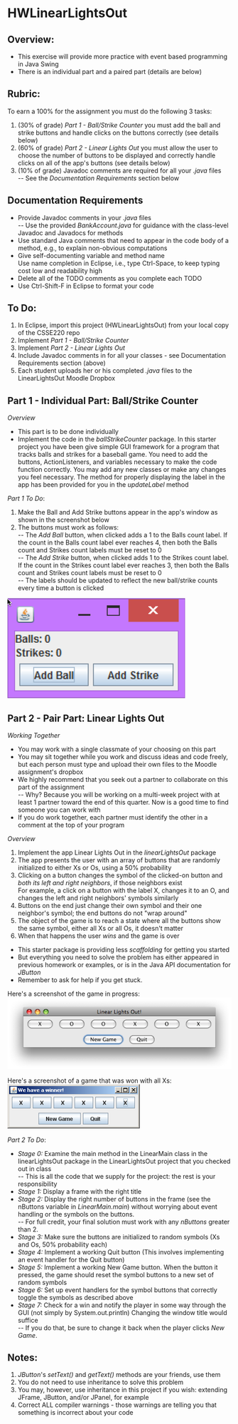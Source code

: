 # HWLinearLightsOut

## Overview:
- This exercise will provide more practice with event based programming in Java Swing
- There is an individual part and a paired part (details are below)

## Rubric:
To earn a 100% for the assignment you must do the following 3 tasks:

1. (30% of grade) *Part 1 - Ball/Strike Counter* you must add the ball and strike buttons and handle clicks on the buttons correctly (see details below)
2. (60% of grade) *Part 2 - Linear Lights Out* you must allow the user to choose the number of buttons to be displayed and correctly handle clicks on all of the app's buttons (see details below)
3. (10% of grade) Javadoc comments are required for all your *.java* files
<br> -- See the *Documentation Requirements* section below


## Documentation Requirements

- Provide Javadoc comments in your *.java* files
<br> -- Use the provided *BankAccount.java* for guidance with the class-level Javadoc and Javadocs for methods
- Use standard Java comments that need to appear in the code body of a method, e.g., to explain non-obvious computations
- Give self-documenting variable and method name
<br>Use name completion in Eclipse, i.e., type Ctrl-Space, to keep typing cost low and readability high
- Delete all of the TODO comments as you complete each TODO
- Use Ctrl-Shift-F in Eclipse to format your code

## To Do:

1. In Eclipse, import this project (HWLinearLightsOut) from your local copy of the CSSE220 repo
2. Implement *Part 1 - Ball/Strike Counter*
3. Implement *Part 2 - Linear Lights Out*
3. Include Javadoc comments in for all your classes - see Documentation Requirements section (above)
4. Each student uploads her or his completed *.java* files to the LinearLightsOut Moodle Dropbox

## Part 1 - Individual Part: Ball/Strike Counter

*Overview*

- This part is to be done individually
- Implement the code in the *ballStrikeCounter* package. In this starter project you have been give simple GUI framework for a program 
that tracks balls and strikes for a baseball game. You need to add the buttons, ActionListeners, and variables necessary to make the code function correctly.
You may add any new classes or make any changes you feel necessary. The method for properly displaying the label in the app has been provided 
for you in the *updateLabel* method

*Part 1 To Do*:
1. Make the Ball and Add Strike buttons appear in the app's window as shown in the screenshot below
2. The buttons must work as follows: 
<br> -- The *Add Ball* button, when clicked adds a 1 to the Balls count label. If the count in the Balls count label ever reaches 4, then
both the Balls count and Strikes count labels must be reset to 0
<br> -- The *Add Strike* button, when clicked adds 1 to the Strikes count label. If the count in the Strikes count label ever reaches 3, then
both the Balls count and Strikes count labels must be reset to 0
<br> -- The labels should be updated to reflect the new ball/strike counts every time a button is clicked

 ![ball-strike](images/ballstrike.png)


## Part 2 - Pair Part: Linear Lights Out
*Working Together*

- You may work with a single classmate of your choosing on this part
- You may sit together while you work and discuss ideas and code freely, but each person must type and upload their 
own files to the Moodle assignment's dropbox
- We highly recommend that you seek out a partner to collaborate on this part of the assignment
<br> -- Why? Because you will be working on a multi-week project with at least 1 partner toward the end of this quarter. Now is a good time to find someone you can work with
- If you do work together, each partner must identify the other in a comment at the top of your program  

*Overview*
1. Implement the app Linear Lights Out in the *linearLightsOut* package 
2. The app presents the user with an array of buttons that are randomly initialized to either Xs or Os, using a 50% probability
3. Clicking on a button changes the symbol of the clicked-on button and *both its left and right neighbors*, if those neighbors exist
<br>For example, a click on a button with the label X, changes it to an O, and changes the left and right neighbors' symbols similarly
4. Buttons on the end just change their own symbol and their one neighbor's symbol; the end buttons do not "wrap around"
5. The object of the game is to reach a state where all the buttons show the same symbol, either all Xs or all Os, it doesn't matter
6. When that happens the user *wins* and the game is over


- This starter package is providing less *scaffolding* for getting you started
- But everything you need to solve the problem has either appeared in previous homework or examples, or is in the Java API
documentation for *JButton*
- Remember to ask for help if you get stuck.  

Here's a screenshot of the game in progress:
<br>
![LinearLightsOut app](images/LinearLightsOut.png)


Here's a screenshot of a game that was won with all Xs:
<br>
![game won](images/LinearLightsOutWonGame.png)


*Part 2 To Do*:
- *Stage 0:* Examine the main method in the LinearMain class in the linearLightsOut package in the LinearLightsOut 
project that you checked out in class
<br> -- This is all the code that we supply for the project: the rest is your responsibility
- *Stage 1:* Display a frame with the right title
- *Stage 2:* Display the right number of buttons in the frame (see the nButtons variable in *LinearMain.main*) 
without worrying about event handling or the symbols on the buttons. 
<br> -- For full credit, your final solution must work with any *nButtons* greater than 2.
- *Stage 3:* Make sure the buttons are initialized to random symbols (Xs and Os, 50% probability each)
- *Stage 4:* Implement a working Quit button (This involves implementing an event handler for the Quit button)
- *Stage 5:* Implement a working New Game button. When the button it pressed, the game should reset the symbol 
buttons to a new set of random symbols
- *Stage 6:* Set up event handlers for the symbol buttons that correctly toggle the symbols as described above
- *Stage 7:* Check for a win and notify the player in some way through the GUI (not simply by System.out.println)
Changing the window title would suffice
<br> -- If you do that, be sure to change it back when the player clicks *New Game*.

## Notes:
1. *JButton*'s *setText()* and *getText()* methods are your friends, use them
2. You do not need to use inheritance to solve this problem
3. You may, however, use inheritance in this project if you wish: extending JFrame, JButton, and/or JPanel, for example
4. Correct ALL compiler warnings - those warnings are telling you that something is incorrect about your code






